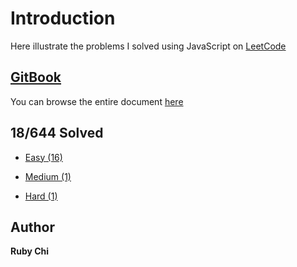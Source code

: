 # Introduction

Here illustrate the problems I solved using JavaScript on [LeetCode](https://leetcode.com/)

## [GitBook](https://rubychi1.gitbooks.io/leetcode/)

You can browse the entire document [here](https://rubychi1.gitbooks.io/leetcode/)

## 18/644 Solved

* [Easy \(16\)](/easy.md)

* [Medium \(1\)](/medium.md)

* [Hard \(1\)](/hard.md)

## Author

**Ruby Chi**

